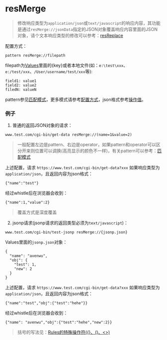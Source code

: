 # resMerge
> 修改响应类型为`application/json`或`text/javascript`的响应内容，其功能是通过`resMerge://jsonData`指定的JSON对象覆盖响应内容里面的JSON对象，请个文本响应类型的修改可以参考：[resReplace](resReplace.html)

配置方式：
```
pattern resMerge://filepath
```
filepath为[Values](http://local.whistlejs.com/#values)里面的{key}或者本地文件(如：`e:\test\xxx`、`e:/test/xxx`、`/User/username/test/xxx`等):

	field1: value1
	field2: value2
	filedN: valueN

pattern参见[匹配模式](../pattern.html)，更多模式请参考[配置方式](../mode.html)，json格式参考[操作值](../data.html)。

### 例子
1. 普通的返回JSON对象的请求：
```
www.test.com/cgi-bin/get-data resMerge://(name=1&value=2)
```
> 一般配置左边是pattern、右边是operator，如果pattern和operator可以区分开来则位置可以调换(高亮显示的颜色不一样)，有关pattern可以参考：[匹配模式](../pattern.html)

上述配置，请求 `https://www.test.com/cgi-bin/get-data?xxx` 如果响应类型为 `application/json`，且返回内容为json格式：
```
{"name":"test"}
```
经过whistle后在浏览器会收到：
```
{"name":1,"value":2}
```
> 覆盖方式是深度覆盖

2. jsonp请求(jsonp请求的返回类型必须为`text/javascript`)：
```
www.test.com/cgi-bin/test-jsonp resMerge://{jsonp.json}
```

Values里面的`jsonp.json`对象：
```
{
  "name": "avenwu",
  "obj": {
    "test": 1,
    "new": 2 
  }
}
```
上述配置，请求 `https://www.test.com/cgi-bin/get-data?xxx` 如果响应类型为 `application/json`，且返回内容为json格式：
```
{"name":"test","obj":{"test":"hehe"}}
```
经过whistle后在浏览器会收到：
```
{"name": "avenwu","obj":{"test":"hehe","new":2}}
```
> 括号的写法见：[Rules的特殊操作符({}、()、<>)](../webui/rules.html)

